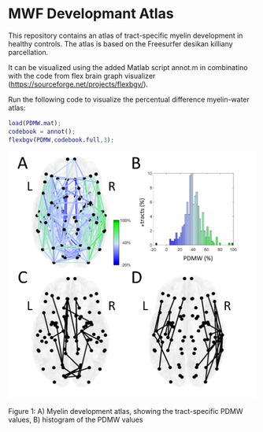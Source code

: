 # MWF Developmant Atlas

This repository contains an atlas of tract-specific myelin development in healthy controls. The atlas is based on the Freesurfer desikan killiany parcellation.

It can be visualized using the added Matlab script annot.m in combinatino with the code from flex brain graph visualizer (https://sourceforge.net/projects/flexbgv/).

Run the following code to visualize the percentual difference myelin-water atlas:


```Matlab
load(PDMW.mat);
codebook = annot();
flexbgv(PDMW,codebook.full,3);
```



![PDMW](https://github.com/GSDrenthen/MWFDevelopmantAtlas/blob/master/Figure1.png)

Figure 1: A) Myelin development atlas, showing the tract-specific PDMW values, B) histogram of the PDMW values
